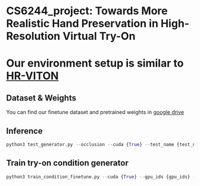 # CS6244_project: Towards More Realistic Hand Preservation in High-Resolution Virtual Try-On

# Our environment setup is similar to [HR-VITON](https://github.com/sangyun884/HR-VITON)

## Dataset & Weights
You can find our finetune dataset and pretrained weights in [google drive]([https://github.com/sangyun884/HR-VITON](https://drive.google.com/drive/folders/1MOrBbNxtHis6jP6cXXs2MPRkIZrdCA7l))

## Inference
```python
python3 test_generator.py --occlusion --cuda {True} --test_name {test_name} --tocg_checkpoint {condition generator ckpt} --gpu_ids {gpu_ids} --gen_checkpoint {image generator ckpt} --datasetting unpaired --dataroot {dataset_path} --data_list {pair_list_textfile}
```

## Train try-on condition generator
```python
python3 train_condition_finetune.py --cuda {True} --gpu_ids {gpu_ids} --Ddownx2 --Ddropout --lasttvonly --interflowloss --occlusion
```
